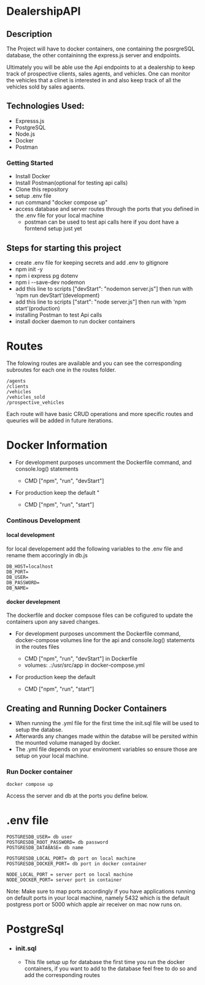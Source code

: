 # DealershipAPI

## Description

The Project will have to docker containers, one containing the posrgreSQL database, the other containinng the express.js server and endpoints.

Ultimately you will be able use the Api endpoints to at a dealership to keep track of prospective clients, sales agents, and vehicles. One can monitor the vehicles that a clinet is interested in and also keep track of all the vehicles sold by sales agaents.

## Technologies Used:

- Expresss.js
- PostgreSQL
- Node.js
- Docker
- Postman

### Getting Started

- Install Docker
- Install Postman(optional for testing api calls)
- Clone this repository
- setup .env file
- run command "docker compose up"
- access database and server routes through the ports that you defined in the .env file for your local machine
  - postman can be used to test api calls here if you dont have a forntend setup just yet

## Steps for starting this project

- create .env file for keeping secrets and add .env to gitignore
- npm init -y
- npm i express pg dotenv
- npm i --save-dev nodemon
- add this line to scripts ["devStart": "nodemon server.js"] then run with 'npm run devStart'(development)
- add this line to scripts ["start": "node server.js"] then run with 'npm start'(production)
- installing Postman to test Api calls
- install docker daemon to run docker containers

# Routes

The folowing routes are available and you can see the corresponding subroutes for each one in the routes folder.

    /agents
    /clients
    /vehicles
    /vehicles_sold
    /prospective_vehicles

Each route will have basic CRUD operations and more specific routes and queuries will be added in future iterations.

# Docker Information

- For development purposes uncomment the Dockerfile command, and console.log() statements

  - CMD ["npm", "run", "devStart"]

- For production keep the default "
  - CMD ["npm", "run", "start"]

### Continous Development

#### local development

for local developement add the following variables to the .env file and rename them accoringly in db.js

    DB_HOST=localhost
    DB_PORT=
    DB_USER=
    DB_PASSWORD=
    DB_NAME=

#### docker develepment

The dockerfile and docker compsose files can be cofigured to update the containers upon any saved changes.

- For development purposes uncomment the Dockerfile command, docker-compose volumes line for the api and console.log() statements in the routes files

  - CMD ["npm", "run", "devStart"] in Dockerfile
  - volumes: .:/usr/src/app in docker-compose.yml

- For production keep the default
  - CMD ["npm", "run", "start"]

## Creating and Running Docker Containers

- When running the .yml file for the first time the init.sql file will be used to setup the databse.
- Afterwards any changes made within the databse will be persited within the mounted volume managed by docker.
- The .yml file depends on your enviroment variables so ensure those are setup on your local machine.

### Run Docker container

    docker compose up

Access the server and db at the ports you define below.

# .env file

    POSTGRESDB_USER= db user
    POSTGRESDB_ROOT_PASSWORD= db password
    POSTGRESDB_DATABASE= db name

    POSTGRESDB_LOCAL_PORT= db port on local machine
    POSTGRESDB_DOCKER_PORT= db port in docker container

    NODE_LOCAL_PORT = server port on local machine
    NODE_DOCKER_PORT= server port in container

Note: Make sure to map ports accordingly if you have applications running on default ports in your local machine, namely 5432 which is the default postgress port or 5000 which apple air receiver on mac now runs on.

# PostgreSql

- ### init.sql
  - This file setup up for database the first time you run the docker containers, if you want to add to the database feel free to do so and add the corresponding routes
